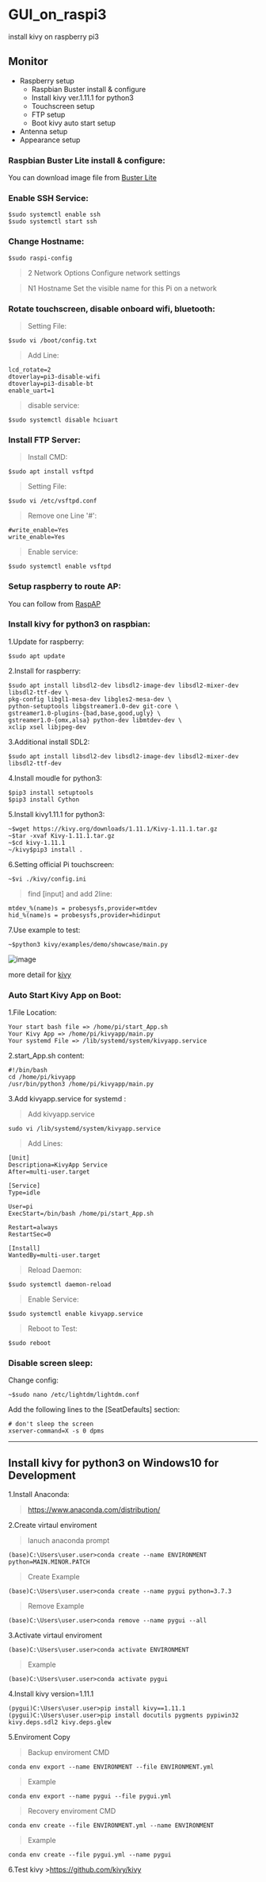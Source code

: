 # GUI_on_raspi3
install kivy on raspberry pi3 

## Monitor
* Raspberry setup 
    * Raspbian Buster install & configure
    * Install kivy ver.1.11.1 for python3 
    * Touchscreen setup
    * FTP setup
    * Boot kivy auto start setup
* Antenna setup 
* Appearance setup

### Raspbian Buster Lite install & configure:
You can download image file from [Buster Lite](https://downloads.raspberrypi.org/raspbian_lite_latest)

### Enable SSH Service:
	$sudo systemctl enable ssh
	$sudo systemctl start ssh
	
### Change Hostname:

	$sudo raspi-config
	
>2 Network Options Configure network settings

>N1 Hostname Set the visible name for this Pi on a network 
        
### Rotate touchscreen, disable onboard wifi, bluetooth:
>Setting File:

	$sudo vi /boot/config.txt
	
>Add Line:

	lcd_rotate=2
	dtoverlay=pi3-disable-wifi
	dtoverlay=pi3-disable-bt
	enable_uart=1
>disable service:

	$sudo systemctl disable hciuart
	
### Install FTP Server:
>Install CMD:

	$sudo apt install vsftpd
	
>Setting File:

	$sudo vi /etc/vsftpd.conf

>Remove one Line '#':

	#write_enable=Yes
	write_enable=Yes
	
>Enable service:

	$sudo systemctl enable vsftpd
	
### Setup raspberry to route AP:
You can follow from [RaspAP](https://raspap.com/)
        

### Install kivy for python3 on raspbian:
1.Update for raspberry:


	$sudo apt update
    
    
2.Install for raspberry:

	$sudo apt install libsdl2-dev libsdl2-image-dev libsdl2-mixer-dev libsdl2-ttf-dev \
	pkg-config libgl1-mesa-dev libgles2-mesa-dev \
	python-setuptools libgstreamer1.0-dev git-core \
	gstreamer1.0-plugins-{bad,base,good,ugly} \
	gstreamer1.0-{omx,alsa} python-dev libmtdev-dev \
	xclip xsel libjpeg-dev
        
3.Additional install SDL2:
        
	$sudo apt install libsdl2-dev libsdl2-image-dev libsdl2-mixer-dev libsdl2-ttf-dev
        
4.Install moudle for python3:
    
	$pip3 install setuptools
	$pip3 install Cython
    
5.Install kivy1.11.1 for python3:
         
	~$wget https://kivy.org/downloads/1.11.1/Kivy-1.11.1.tar.gz
	~$tar -xvaf Kivy-1.11.1.tar.gz
	~$cd kivy-1.11.1
	~/kivy$pip3 install .
    
6.Setting official Pi touchscreen:

	~$vi ./kivy/config.ini

>find [input] and add 2line:
    
	mtdev_%(name)s = probesysfs,provider=mtdev
	hid_%(name)s = probesysfs,provider=hidinput
7.Use example to test:
        
	~$python3 kivy/examples/demo/showcase/main.py
	
![image](https://github.com/Bo-Zhang-Lin/RTKGPS/blob/master/picture/rover1.png)

more detail for [kivy](https://github.com/kivy)
    
### Auto Start Kivy App on Boot:
1.File Location:

	Your start bash file => /home/pi/start_App.sh
	Your Kivy App => /home/pi/kivyapp/main.py
	Your systemd File => /lib/systemd/system/kivyapp.service
        
2.start_App.sh content:

	#!/bin/bash
	cd /home/pi/kivyapp
	/usr/bin/python3 /home/pi/kivyapp/main.py
        
3.Add kivyapp.service for systemd :
>Add kivyapp.service
        
	sudo vi /lib/systemd/system/kivyapp.service
        
>Add Lines:

	[Unit]
	Descriptiona=KivyApp Service
	After=multi-user.target

	[Service]
	Type=idle

	User=pi        
	ExecStart=/bin/bash /home/pi/start_App.sh

	Restart=always
	RestartSec=0

	[Install]
	WantedBy=multi-user.target
        
 >Reload Daemon:
 
	$sudo systemctl daemon-reload
 
 >Enable Service:
 
	$sudo systemctl enable kivyapp.service

>Reboot to Test:

	$sudo reboot

         
### Disable screen sleep:
Change config:

	~$sudo nano /etc/lightdm/lightdm.conf
        
Add the following lines to the [SeatDefaults] section:

	# don't sleep the screen
	xserver-command=X -s 0 dpms
* * *

## Install kivy for python3 on Windows10 for Development 
1.Install Anaconda:
>https://www.anaconda.com/distribution/

2.Create virtaul enviroment

>lanuch anaconda prompt

	(base)C:\Users\user.user>conda create --name ENVIRONMENT python=MAIN.MINOR.PATCH
        
>Create Example
        
	(base)C:\Users\user.user>conda create --name pygui python=3.7.3
    
>Remove Example
    
	(base)C:\Users\user.user>conda remove --name pygui --all
    
3.Activate virtaul enviroment

	(base)C:\Users\user.user>conda activate ENVIRONMENT        
>Example

	(base)C:\Users\user.user>conda activate pygui
        

 
4.Install kivy version=1.11.1

	(pygui)C:\Users\user.user>pip install kivy==1.11.1
	(pygui)C:\Users\user.user>pip install docutils pygments pypiwin32 kivy.deps.sdl2 kivy.deps.glew
        
5.Enviroment Copy
    
>Backup enviroment CMD
    
	conda env export --name ENVIRONMENT --file ENVIRONMENT.yml
        
>Example
    
	conda env export --name pygui --file pygui.yml
    
>Recovery enviroment CMD
    
	conda env create --file ENVIRONMENT.yml --name ENVIRONMENT
    
>Example
        
	conda env create --file pygui.yml --name pygui
        
6.Test kivy
	>https://github.com/kivy/kivy
